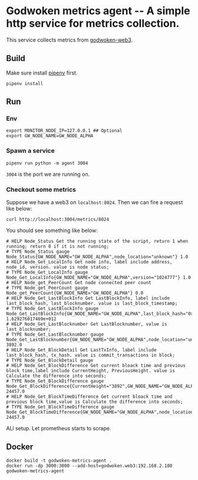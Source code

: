 # Godwoken metrics agent -- A simple http service for metrics collection.

This service collects metrics from [godwoken-web3](https://github.com/nervosnetwork/godwoken-web3).

## Build

Make sure install [pipenv](https://pipenv.pypa.io/en/latest/install/) first.

```shell
pipenv install
```

## Run

### Env

```shell
export MONITOR_NODE_IP=127.0.0.1 ## Optional
export GW_NODE_NAME=GW_NODE_ALPHA
```
### Spawn a service

```shell
pipenv run python -m agent 3004
```

`3004` is the port we are running on.

### Checkout some metrics

Suppose we have a web3 on `localhost:8024`. Then we can fire a request like below:

```shell
curl http://localhost:3004/metrics/8024
```

You should see something like below:

```
# HELP Node_Status Get the running state of the script, return 1 when running; return 0 if it is not running;
# TYPE Node_Status gauge
Node_Status{GW_NODE_NAME="GW_NODE_ALPHA",node_location="unknown"} 1.0
# HELP Node_Get_LocalInfo Get node info, label include address, node_id, version. value is node status;
# TYPE Node_Get_LocalInfo gauge
Node_Get_LocalInfo{GW_NODE_NAME="GW_NODE_ALPHA",version="1024777"} 1.0
# HELP Node_get_PeerCount Get node connected peer count
# TYPE Node_get_PeerCount gauge
Node_get_PeerCount{GW_NODE_NAME="GW_NODE_ALPHA"} 0.0
# HELP Node_Get_LastBlockInfo Get LastBlockInfo, label include last_block_hash, last_blocknumber. value is last_block_timestamp;
# TYPE Node_Get_LastBlockInfo gauge
Node_Get_LastBlockInfo{GW_NODE_NAME="GW_NODE_ALPHA",last_block_hash="0x4afc4de1c32d07f123f4275ecd37a308b736330f2bc3e3fd5024a5728a32f76b",last_block_timestamp="1629276017469",last_blocknumber="3892",node_location="unknown"} 1.629276017469e+012
# HELP Node_Get_LastBlocknumber Get LastBlocknumber, value is last_blocknumber;
# TYPE Node_Get_LastBlocknumber gauge
Node_Get_LastBlocknumber{GW_NODE_NAME="GW_NODE_ALPHA",node_location="unknown"} 3892.0
# HELP Node_Get_BlockDetail Get LastTxInfo, label include last_block_hash, tx_hash. value is commit_transactions in block;
# TYPE Node_Get_BlockDetail gauge
# HELP Node_Get_BlockDifference Get current bloack time and previous block time,label include CurrentHeight, PreviousHeight. value is Calculate the difference into seconds;
# TYPE Node_Get_BlockDifference gauge
Node_Get_BlockDifference{CurrentHeight="3892",GW_NODE_NAME="GW_NODE_ALPHA",PreviousHeight="3891",node_location="unknown"} 24457.0
# HELP Node_Get_BlockTimeDifference Get current bloack time and previous block time,value is Calculate the difference into seconds;
# TYPE Node_Get_BlockTimeDifference gauge
Node_Get_BlockTimeDifference{GW_NODE_NAME="GW_NODE_ALPHA",node_location="unknown"} 24457.0
```

ALl setup. Let prometheus starts to scrape.

## Docker

```shell
docker build -t godwoken-metrics-agent .
docker run -dp 3000:3000 --add-host=godwoken.web3:192.168.2.180 godwoken-metrics-agent
```
